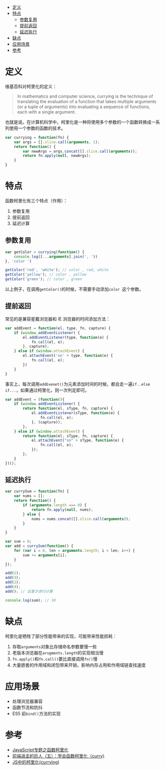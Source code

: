 <!-- TOC -->

- [定义](#定义)
- [特点](#特点)
  - [参数复用](#参数复用)
  - [提前返回](#提前返回)
  - [延迟执行](#延迟执行)
- [缺点](#缺点)
- [应用场景](#应用场景)
- [参考](#参考)

<!-- /TOC -->
# 定义
维基百科对柯里化的定义：
> In mathematics and computer science, currying is the technique of translating the evaluation of a function that takes multiple arguments (or a tuple of arguments) into evaluating a sequence of functions, each with a single argument.

也就是说。在计算机科学中，柯里化是一种将使用多个参数的一个函数转换成一系列使用一个参数的函数的技术。

```js
var currying = function(fn) {
    var args = [].slice.call(arguments, 1);
    return function() {
        var newArgs = args.concat([].slice.call(arguments));
        return fn.apply(null, newArgs);
    }
}
```

# 特点
函数柯里化有三个特点（作用）：
1. 参数复用
2. 提前返回
3. 延迟计算

## 参数复用
```js
var getColor = currying(function() {
    console.log([...arguments].join(', '))
}, 'color ')

getColor('red', 'white'); // color , red, white
getColor('yellow'); // color , yellow
getColor('green'); // color , green
```
以上例子，在调用`getColor()`的时候，不需要手动添加`color `这个参数。

## 提前返回
常见的是兼容星戴浏览器和 IE 浏览器的时间添加方法：
```js
var addEvent = function(el, type, fn, capture) {
    if (window.addEventListener) {
        el.addEventListener(type, function(e) {
            fn.call(el, e); 
        }, capture);
    } else if (window.attachEvent) {
        el.attachEvent('on' + type, function(e) {
            fn.call(el, e);
        })
    }
}
```
事实上，每次调用`addEvenet()`为元素添加时间的时候，都会走一遍`if..else if...`，如果通过柯里化，则一次判定即可。
```js
var addEvent = (function(){
    if (window.addEventListener) {
        return function(el, sType, fn, capture) {
            el.addEventListener(sType, function(e) {
                fn.call(el, e);
            }, (capture));
        };
    } else if (window.attachEvent) {
        return function(el, sType, fn, capture) {
            el.attachEvent("on" + sType, function(e) {
                fn.call(el, e);
            });
        };
    }
})();
```

## 延迟执行
```js
var currySum = function(fn) {
    var nums = [];
    return function() {
        if (arguments.length === 0) {
            return fn.apply(null, nums);
        } else {
            nums = nums.concat([].slice.call(arguments));
        }
    }
}

var sum = 0;
var add = currySum(function() {
    for (var i = 0, len = arguments.length; i < len; i++) {
        sum += arguments[i];
    }
});

add(1);
add(3);
add(2);
add(4);
add(); // 这里才进行计算

console.log(sum); // 10
```

# 缺点
柯里化是牺牲了部分性能带来的实现，可能带来性能损耗：
1. 存取`arguments`对象比存储命名参数要慢一些
2. 老版本浏览器在`arugments.length`的实现相当慢
3. `fn.apply()`和`fn.call()`要比直接调用`fn()`慢
4. 大量嵌套的作用域和闭包带来开销，影响内存占用和作用域链查找速度

# 应用场景
- 处理浏览器兼容
- 函数节流和防抖
- ES5 前`bind()`方法的实现

# 参考
- [JavaScript专题之函数柯里化](https://github.com/mqyqingfeng/Blog/issues/42)
- [前端进击的巨人（五）：学会函数柯里化（curry)](https://segmentfault.com/a/1190000017981474)
- [JS中的柯里化(currying)](https://www.zhangxinxu.com/wordpress/2013/02/js-currying/)